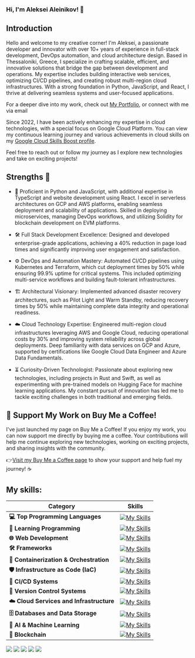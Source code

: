 ### Hi, I'm Aleksei Aleinikov! 👋

## Introduction

Hello and welcome to my creative corner! I'm Aleksei, a passionate developer and innovator with over 10+ years of experience in full-stack development, DevOps automation, and cloud architecture design. Based in Thessaloniki, Greece, I specialize in crafting scalable, efficient, and innovative solutions that bridge the gap between development and operations.
My expertise includes building interactive web services, optimizing CI/CD pipelines, and creating robust multi-region cloud infrastructures. With a strong foundation in Python, JavaScript, and React, I thrive at delivering seamless systems and user-focused applications.

For a deeper dive into my work, check out [My Portfolio](https://www.alekseialeinikov.com), or connect with me via email

Since 2022, I have been actively enhancing my expertise in cloud technologies, with a special focus on Google Cloud Platform. You can view my continuous learning journey and various achievements in cloud skills on my [Google Cloud Skills Boost profile](https://www.cloudskillsboost.google/public_profiles/3f0276b2-6903-48d5-adf1-8831d5555c7e).

Feel free to reach out or follow my journey as I explore new technologies and take on exciting projects!

## Strengths 💪

- 🚀 Proficient in Python and JavaScript, with additional expertise in TypeScript and website development using React. I excel in serverless architectures on GCP and AWS platforms, enabling seamless deployment and scalability of applications. Skilled in deploying microservices, managing DevOps workflows, and utilizing Solidity for blockchain development on EVM platforms.

- 🛠️ Full Stack Development Excellence:
Designed and developed enterprise-grade applications, achieving a 40% reduction in page load times and significantly improving user engagement and satisfaction.

- ⚙️ DevOps and Automation Mastery:
Automated CI/CD pipelines using Kubernetes and Terraform, which cut deployment times by 50% while ensuring 99.9% uptime for critical systems. This included optimizing multi-service workflows and building fault-tolerant infrastructures.

- 🏗️ Architectural Visionary:
Implemented advanced disaster recovery architectures, such as Pilot Light and Warm Standby, reducing recovery times by 50% while maintaining complete data integrity and operational readiness.

- ☁️ Cloud Technology Expertise:
Engineered multi-region cloud infrastructures leveraging AWS and Google Cloud, reducing operational costs by 30% and improving system reliability across global deployments. Deep familiarity with data services on GCP and Azure, supported by certifications like Google Cloud Data Engineer and Azure Data Fundamentals.

- ⏳ Curiosity-Driven Technologist:
Passionate about exploring new technologies, including projects in Rust and Swift, as well as experimenting with pre-trained models on Hugging Face for machine learning applications. My constant pursuit of innovation has led me to tackle exciting challenges in both traditional and emerging fields.

## 🌟 Support My Work on Buy Me a Coffee!
I've just launched my page on Buy Me a Coffee! If you enjoy my work, you can now support me directly by buying me a coffee. Your contributions will help me continue exploring new technologies, working on exciting projects, and sharing insights with the community.

👉[Visit my Buy Me a Coffee page](https://buymeacoffee.com/alekseialej) to show your support and help fuel my journey! ☕


## My skills:

| Category                        | Skills |
|---------------------------------|--------|
| **💻 Top Programming Languages**   | [![My Skills](https://skillicons.dev/icons?i=python,nodejs,ts,swift)](https://skillicons.dev) |
| **📘 Learning Programming**        | [![My Skills](https://skillicons.dev/icons?i=go,rust)](https://skillicons.dev) |
| **🌐 Web Development**             | [![My Skills](https://skillicons.dev/icons?i=react,html,css)](https://skillicons.dev) |
| **🛠️ Frameworks**                  | [![My Skills](https://skillicons.dev/icons?i=flask,fastapi)](https://skillicons.dev) |
| **🐳 Containerization & Orchestration** | [![My Skills](https://skillicons.dev/icons?i=docker,kubernetes)](https://skillicons.dev) |
| **🛡️ Infrastructure as Code (IaC)** | [![My Skills](https://skillicons.dev/icons?i=terraform,ansible)](https://skillicons.dev) |
| **🔁 CI/CD Systems**               | [![My Skills](https://skillicons.dev/icons?i=jenkins)](https://skillicons.dev) |
| **📝 Version Control Systems**     | [![My Skills](https://skillicons.dev/icons?i=git,github,gitlab)](https://skillicons.dev) |
| **☁️ Cloud Services and Infrastructure** | [![My Skills](https://skillicons.dev/icons?i=gcp,aws,azure,openstack,vercel,heroku)](https://skillicons.dev) |
| **🗄️ Databases and Data Storage**  | [![My Skills](https://skillicons.dev/icons?i=mysql,mongodb,postgresql,redis,dynamodb,sqlite,cassandra)](https://skillicons.dev) |
| **🧠 AI & Machine Learning**       | [![My Skills](https://skillicons.dev/icons?i=tensorflow,pytorch,scikkit-learn)](https://skillicons.dev) |
| **🔗 Blockchain**                  | [![My Skills](https://skillicons.dev/icons?i=solidity)](https://skillicons.dev) |


![](http://github-profile-summary-cards.vercel.app/api/cards/profile-details?username=lf3551&theme=dark)
![](http://github-profile-summary-cards.vercel.app/api/cards/repos-per-language?username=lf3551&theme=dark)
![](http://github-profile-summary-cards.vercel.app/api/cards/most-commit-language?username=lf3551&theme=dark)
![](http://github-profile-summary-cards.vercel.app/api/cards/productive-time?username=lf3551&theme=dark&utcOffset=3)
![](http://github-profile-summary-cards.vercel.app/api/cards/stats?username=lf3551&theme=dark)
